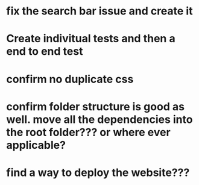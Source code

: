 
# fix the search bar issue and create it 
# Create indivitual tests and then a end to end test
# confirm no duplicate css
# confirm folder structure is good as well. move all the dependencies into the root folder??? or where ever applicable? 
# find a way to deploy the website???